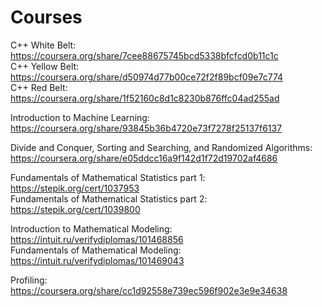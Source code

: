 # Courses
C++ White Belt: https://coursera.org/share/7cee88675745bcd5338bfcfcd0b11c1c  
C++ Yellow Belt: https://coursera.org/share/d50974d77b00ce72f2f89bcf09e7c774  
C++ Red Belt: https://coursera.org/share/1f52160c8d1c8230b876ffc04ad255ad  

Introduction to Machine Learning: https://coursera.org/share/93845b36b4720e73f7278f25137f6137

Divide and Conquer, Sorting and Searching, and Randomized Algorithms: https://coursera.org/share/e05ddcc16a9f142d1f72d19702af4686

Fundamentals of Mathematical Statistics part 1: https://stepik.org/cert/1037953  
Fundamentals of Mathematical Statistics part 2: https://stepik.org/cert/1039800  


Introduction to Mathematical Modeling: https://intuit.ru/verifydiplomas/101468856  
Fundamentals of Mathematical Modeling: https://intuit.ru/verifydiplomas/101469043  

Profiling: https://coursera.org/share/cc1d92558e739ec596f902e3e9e34638
